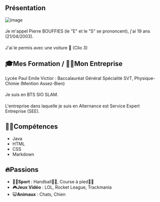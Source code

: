 ## Présentation
![image](https://www.google.com/url?sa=i&url=https%3A%2F%2Fimgur.com%2Fgallery%2F268pM&psig=AOvVaw1ZPIVV6NtUNq5dgSBmxPrf&ust=1667043485458000&source=images&cd=vfe&ved=0CA0QjRxqFwoTCMiFmI7rgvsCFQAAAAAdAAAAABAD)
####
Je m'appel Pierre BOUFFIES (le "E" et le "S" se prononcent), j'ai 19 ans (21/04/2003).
####
J'ai le permis avec une voiture 🚗 (Clio 3)
## 🎓Mes Formation / 👨‍⚖️Mon Entreprise
Lycée Paul Emile Victior : Baccalauréat Général Spécialité SVT, Physique-Chimie (Mention Assez-Bien)
####
Je suis en BTS SIO SLAM.
####
L'entreprise dans laquelle je suis en Alternance est Service Expert Entreprise (SEE).

## 👨‍💻Compétences
- Java
- HTML
- CSS
- Markdown

## 🔥Passions
- 🚴‍♂️**Sport** : Handball🤾‍♀️, Course à pied🏃‍♂️
- 🎮**Jeux Vidéo** : LOL, Rocket League, Trackmania
- 😺**Animaux** : Chats, Chien

